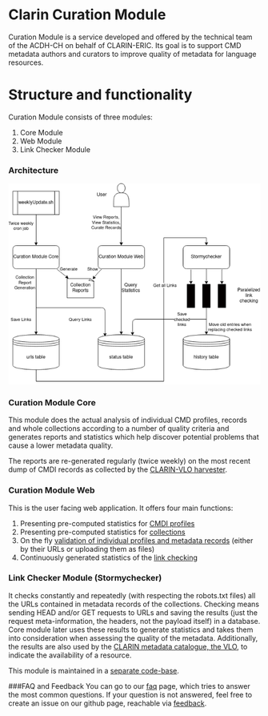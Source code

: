# Clarin Curation Module

Curation Module is a service developed and offered by the technical team of the ACDH-CH on behalf of CLARIN-ERIC. Its goal is to support CMD metadata authors and curators to improve quality of metadata for language resources. 

# Structure and functionality

Curation Module consists of three modules:

1. Core Module
2. Web Module
3. Link Checker Module

### Architecture
![Architecture](curation-module-general-architecture.png)

### Curation Module Core
This module does the actual analysis of individual CMD profiles, records and whole collections according to a number of quality criteria and generates reports and statistics which help discover potential problems that cause a lower metadata quality.

The reports are re-generated regularly (twice weekly) on the most recent dump of CMDI records as collected by the [CLARIN-VLO harvester](https://vlo.clarin.eu/oai-harvest-viewer/). 

### Curation Module Web
This is the user facing web application. It offers four main functions:

1. Presenting pre-computed statistics for [CMDI profiles](https://curate.acdh.oeaw.ac.at/profile/table)
2. Presenting pre-computed statistics for [collections](https://curate.acdh.oeaw.ac.at/collection/table)
3. On the fly [validation of individual profiles and metadata records](https://curate.acdh.oeaw.ac.at/) (either by their URLs or uploading them as files)
4. Continuously generated statistics of the [link checking](https://curate.acdh.oeaw.ac.at/statistics)


### Link Checker Module (Stormychecker)
It checks constantly and repeatedly (with respecting the robots.txt files) all the URLs 
contained in metadata records of the collections. Checking means sending HEAD and/or 
GET requests to URLs and saving the results (just the request meta-information, 
the headers, not the payload itself) in a database. Core module later uses these 
results to generate statistics and takes them into consideration when assessing 
the quality of the metadata. Additionally, the results are also used by the 
[CLARIN metadata catalogue, the VLO](https://vlo.clarin.eu/), to indicate the availability of a resource.

This module is maintained in a [separate code-base](https://github.com/acdh-oeaw/stormychecker).

###FAQ and Feedback
You can go to our [faq](https://curate.acdh.oeaw.ac.at/faq) page, which tries to answer the most common questions. If your question is not answered, feel free to create an issue on our github page, reachable via [feedback](https://github.com/clarin-eric/clarin-curation-module/issues). 

